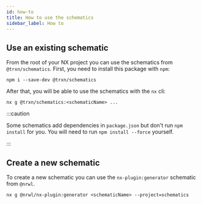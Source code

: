 ```yaml
---
id: how-to
title: How to use the schematics
sidebar_label: How to
---
```


## Use an existing schematic

From the root of your NX project you can use the schematics from `@trxn/schematics`.
First, you need to install this package with `npm`:

```shell
npm i --save-dev @trxn/schematics
```

After that, you will be able to use the schematics with the `nx` cli:

```shell
nx g @trxn/schematics:<schematicName> ...
```

:::caution

  Some schematics add dependencies in `package.json` but don't run `npm install` for you. You will need to run `npm install --force` yourself.
  
:::

## Create a new schematic

To create a new schematic you can use the `nx-plugin:generator` schematic from `@nrwl`.

```shell
nx g @nrwl/nx-plugin:generator <schematicName> --project=schematics
```

